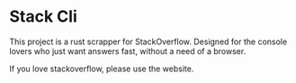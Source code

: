 # Stack Cli

This project is a rust scrapper for StackOverflow. Designed for the console lovers who just want answers fast, without a need of a browser.

If you love stackoverflow, please use the website.